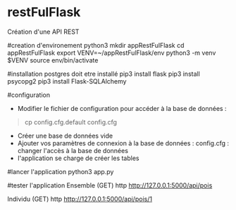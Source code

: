 # restFulFlask
Création d'une API REST

#creation d'environement python3
mkdir appRestFulFlask
cd appRestFulFlask
export VENV=~/appRestFulFlask/env
python3 -m venv $VENV
source env/bin/activate

#installation
postgres doit etre installé
pip3 install flask
pip3 install psycopg2
pip3 install Flask-SQLAlchemy

#configuration
- Modifier le fichier de configuration pour accéder à la base de données :
>cp config.cfg.default config.cfg

- Créer une base de données vide
- Ajouter vos paramètres de connexion à la base de données :
config.cfg : changer l'accès à la base de données
- l'application se charge de créer les tables

#lancer l'application
python3 app.py

#tester l'application
Ensemble (GET)
http http://127.0.0.1:5000/api/pois

Individu (GET)
http http://127.0.0.1:5000/api/pois/1
